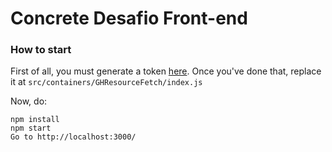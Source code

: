 # Concrete Desafio Front-end

### How to start
First of all, you must generate a token [here](https://github.com/settings/tokens).
Once you've done that, replace it at `src/containers/GHResourceFetch/index.js`

Now, do:
```
npm install
npm start
Go to http://localhost:3000/
```

